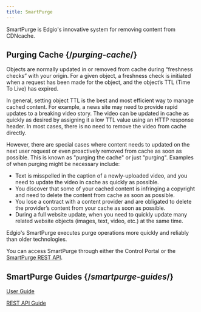 ```yaml
---
title: SmartPurge
---
```

SmartPurge is Edgio's innovative system for removing content from CDNcache.

## Purging Cache  {/*purging-cache*/}

Objects are normally updated in or removed from cache during “freshness checks” with your origin. For a given object, a freshness check is initiated when a request has been made for the object, and the object’s TTL (Time To Live) has expired.

In general, setting object TTL is the best and most efficient way to manage cached content. For example, a news site may need to provide rapid updates to a breaking video story. The video can be updated in cache as quickly as desired by assigning it a low TTL value using an HTTP response header. In most cases, there is no need to remove the video from cache directly.

However, there are special cases where content needs to updated on the next user request or even proactively removed from cache as soon as possible. This is known as "purging the cache" or just "purging". Examples of when purging might be necessary include:

- Text is misspelled in the caption of a newly-uploaded video, and you need to update the video in cache as quickly as possible.
- You discover that some of your cached content is infringing a copyright and need to delete the content from cache as soon as possible.
- You lose a contract with a content provider and are obligated to delete the provider’s content from your cache as soon as possible.
- During a full website update, when you need to quickly update many related website objects (images, text, video, etc.) at the same time.

Edgio's SmartPurge executes purge operations more quickly and reliably than older technologies.

You can access SmartPurge through either the Control Portal or the [SmartPurge REST API](/delivery/delivery/smartpurge/smartpurge_rest_api).

## SmartPurge Guides {/*smartpurge-guides*/}

[User Guide](/delivery/smartpurge/user_guide)

[REST API Guide](/delivery/smartpurge/smartpurge_rest_api)
